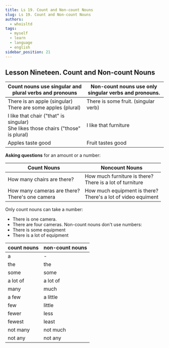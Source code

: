 ```yaml
---
title: Ls 19. Count and Non-count Nouns
slug: Ls 19. Count and Non-count Nouns
authors:
  - whoisltd
tags:
  - myself
  - learn
  - language
  - english
sidebar_position: 21
---
```

## Lesson Nineteen. Count and Non-count Nouns

| Count nouns use singular and plural verbs and pronouns                               | Non-count nouns use only singular verbs and pronouns. |
| ------------------------------------------------------------------------------------ | ----------------------------------------------------- |
| There is an apple (singular)<br>There are some apples (plural)                       | There is some fruit. (singular verb)                  |
| I like that chair ("that" is singular)<br>She likes those chairs ("those" is plural) | I like that furniture                                 |
| Apples taste good                                                                    | Fruit tastes good                                     |
**Asking questions** for an amount or a number:

| Count Nouns                                       | Noncount Nouns                                                  |
| ------------------------------------------------- | --------------------------------------------------------------- |
| How many chairs are there?                        | How much furniture is there?<br>There is a lot of turniture     |
| How many cameras are there?<br>There's one camera | How much equipment is there?<br>There's a lot of video equiment |
Only count nouns can take a number:
- There is one camera.
- There are four cameras.
Non-count nouns don't use numbers:
- There is some equipment
- There is a lot of equipment

| count nouns | non-count nouns |
| ----------- | --------------- |
| a           | -               |
| the         | the             |
| some        | some            |
| a lot of    | a lot of        |
| many        | much            |
| a few       | a little        |
| few         | little          |
| fewer       | less            |
| fewest      | least           |
| not many    | not much        |
| not any     | not any         |

